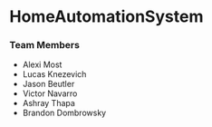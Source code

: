 # HomeAutomationSystem

### Team Members
- Alexi Most
- Lucas Knezevich
- Jason Beutler
- Victor Navarro
- Ashray Thapa
- Brandon Dombrowsky 